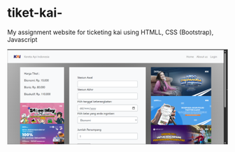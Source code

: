 # tiket-kai-
My assignment website for ticketing kai using HTMLL, CSS (Bootstrap), Javascript

![image](https://github.com/d4a-arka/tiket-kai-/blob/4d0f4fbba193e7530a6f64815d181ca4a0a0da3c/Web%20%231.png)
